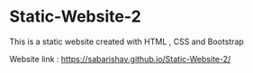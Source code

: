 # Static-Website-2

This is a static website created with HTML , CSS and Bootstrap

Website link : https://sabarishav.github.io/Static-Website-2/
